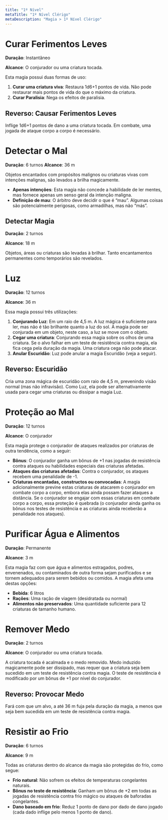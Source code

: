 ```yaml
---
title: "1º Nível"
metaTitle: "1º Nível Clérigo"
metaDescription: "Magia > 1º Nível Clérigo"
---
```


# Curar Ferimentos Leves
**Duração**: Instantâneo

**Alcance**: O conjurador ou uma criatura tocada.

Esta magia possui duas formas de uso:

1.	**Curar uma criatura viva**: Restaura 1d6+1 pontos de vida. Não pode restaurar mais pontos de vida do que o máximo da criatura.
2.	**Curar Paralisia**: Nega os efeitos de paralisia.

## Reverso: Causar Ferimentos Leves
Inflige 1d6+1 pontos de dano a uma criatura tocada. Em combate, uma jogada de ataque corpo a corpo é necessário.



# Detectar o Mal
**Duração**: 6 turnos
**Alcance**: 36 m

Objetos encantados com propósitos malignos ou criaturas vivas com intenções malignas, são levados a brilha magicamente.

* **Apenas intenções**: Esta magia não concede a habilidade de ler mentes, mas fornece apenas um senso geral da intenção maligna.
* **Definição de mau**: O árbitro deve decidir o que é “mau”. Algumas coisas são potencialmente perigosas, como armadilhas, mas não “más”.



## Detectar Magia
**Duração**: 2 turnos

**Alcance**: 18 m

Objetos, áreas ou criaturas são levadas à brilhar. Tanto encantamentos permanentes como temporários são revelados.



# Luz
**Duração**: 12 turnos

**Alcance**: 36 m

Essa magia possui três utilizações:

1.	**Conjurando Luz**: Em um raio de 4,5 m. A luz mágica é suficiente para ler, mas não é tão brilhante quanto a luz do sol. A magia pode ser conjurada em um objeto, neste caso, a luz se move com o objeto.
2.	**Cegar uma criatura**: Conjurando essa magia sobre os olhos de uma criatura. Se o alvo falhar em um teste de resistência contra magia, ela fica cega pela duração da magia. Uma criatura cega não pode atacar.
3.	**Anular Escuridão**: Luz pode anular a magia Escuridão (veja a seguir).

## Reverso: Escuridão
Cria uma zona mágica de escuridão com raio de 4,5 m, prevenindo visão normal (mas não infravisão). Como Luz, ela pode ser alternativamente usada para cegar uma criaturas ou dissipar a magia Luz.



# Proteção ao Mal
**Duração**: 12 turnos

**Alcance**: O conjurador

Esta magia protege o conjurador de ataques realizados por criaturas de outra tendência, como a seguir:

* **Bônus**: O conjurador ganha um bônus de +1 nas jogadas de resistência contra ataques ou habilidades especiais das criaturas afetadas.
* **Ataques das criaturas afetadas**: Contra o conjurador, os ataques recebem uma penalidade de -1.
* **Criaturas encantadas, constructos ou convocadas**: A magia adicionalmente previne estas criaturas de atacarem o conjurador em combate corpo a corpo, embora elas ainda possam fazer ataques a distância. Se o conjurador se engajar com essas criaturas em combate corpo a corpo, essa proteção é quebrada (o conjurador ainda ganha os bônus nos testes de resistência e as criaturas ainda receberão a penalidade nos ataques).



# Purificar Água e Alimentos
**Duração**: Permanente

**Alcance**: 3 m

Esta magia faz com que água e alimentos estragados, podres, envenenados, ou contaminados de outra forma sejam purificados e se tornem adequados para serem bebidos ou comidos. A magia afeta uma destas opções:

* **Bebida**: 6 litros
* **Rações**: Uma ração de viagem (desidratada ou normal)
* **Alimentos não preservados**: Uma quantidade suficiente para 12 criaturas de tamanho humano.



# Remover Medo
**Duração**: 2 turnos

**Alcance**: O conjurador ou uma criatura tocada.

A criatura tocada é acalmada e o medo removido. Medo induzido magicamente pode ser dissipado, mas requer que a criatura seja bem sucedido em um teste de resistência contra magia. O teste de resistência é modificado por um bônus de +1 por nível do conjurador.

## Reverso: Provocar Medo

Fará com que um alvo, a até 36 m fuja pela duração da magia, a menos que seja bem sucedida em um teste de resistência contra magia.



# Resistir ao Frio
**Duração**: 6 turnos

**Alcance**: 9 m

Todas as criaturas dentro do alcance da magia são protegidas do frio, como segue:

* **Frio natural**: Não sofrem os efeitos de temperaturas congelantes naturais.
* **Bônus no teste de resistência**: Ganham um bônus de +2 em todas as jogadas de resistência contra frio mágico ou ataques de baforadas congelantes.
* **Dano baseado em frio**: Reduz 1 ponto de dano por dado de dano jogado (cada dado inflige pelo menos 1 ponto de dano).
